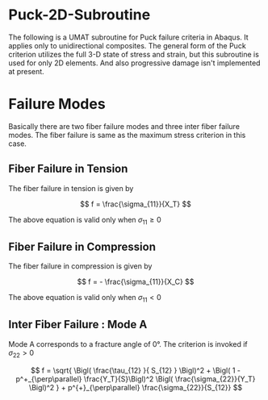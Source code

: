 # Puck-2D-Subroutine

The following is a UMAT subroutine for Puck failure criteria in Abaqus. It applies only to unidirectional composites. The general form of the Puck criterion utilizes the full 3-D state of stress and strain, but this subroutine is used for only 2D elements. And also progressive damage isn't implemented at present.


# Failure Modes
Basically there are two fiber failure modes and three inter fiber failure modes. The fiber failure is same as the maximum stress criterion in this case.

## Fiber Failure in Tension

The fiber failure in tension is given by

$$ f = \frac{\sigma_{11}}{X_T} $$

The above equation is valid only when $\sigma_{11} \geq 0$

## Fiber Failure in Compression

The fiber failure in compression is given by

$$ f = - \frac{\sigma_{11}}{X_C} $$

The above equation is valid only when $\sigma_{11} < 0$

## Inter Fiber Failure : Mode A

Mode A corresponds to a fracture angle of 0°. The criterion is invoked if $\sigma_{22} > 0$

$$  f = \sqrt{  \Bigl(   \frac{\tau_{12}  }{ S_{12} } \Bigl)^2 +  \Bigl( 1 - p^+_{\perp\parallel} \frac{Y_T}{S}\Bigl)^2  \Bigl( \frac{\sigma_{22}}{Y_T} \Bigl)^2 } + p^{+}_{\perp\parallel} \frac{\sigma_{22}}{S_{12}} $$


